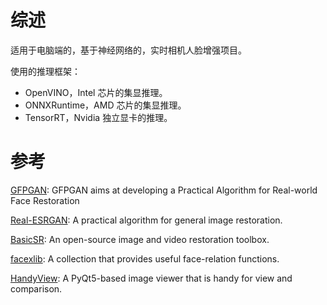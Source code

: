 # 综述

适用于电脑端的，基于神经网络的，实时相机人脸增强项目。

使用的推理框架：
- OpenVINO，Intel 芯片的集显推理。
- ONNXRuntime，AMD 芯片的集显推理。
- TensorRT，Nvidia 独立显卡的推理。

# 参考

[GFPGAN](https://github.com/TencentARC/GFPGAN/blob/master/README.md): GFPGAN aims at developing a Practical Algorithm for Real-world Face Restoration

[Real-ESRGAN](https://github.com/xinntao/Real-ESRGAN): A practical algorithm for general image restoration.

[BasicSR](https://github.com/xinntao/BasicSR): An open-source image and video restoration toolbox.

[facexlib](https://github.com/xinntao/facexlib): A collection that provides useful face-relation functions.

[HandyView](https://github.com/xinntao/HandyView): A PyQt5-based image viewer that is handy for view and comparison.

